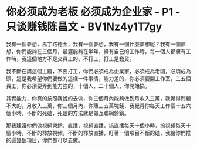 # 你必须成为老板 必须成为企业家 - P1 - 只谈赚钱陈昌文 - BV1Nz4y1T7gy

我有一個夢想，馬丁路德金，我有一個夢想，我有一個什麼夢想呢？我有一個夢想，你們能夠在三個月，最遲能夠在半年，擁有自己的工作時，每一個人都擁有工作時，我這個地方不是交員工的，不打工，打工是蠢貨。

我不斷在講這個主題，不要打工，你們必須成為企業家，必須成為老闆，必須成為頭，這是我希望你們要做的這樣一件事情，能力差的，你必須要開工作室，三五個員工，你必須要弄到能力強的，十個人，二十個人，你開始搞。

其實能力，你真的按照我說的去做，你三個月內能夠做到月收入三萬，我覺得問題不大的，月收入三萬，你三個月內，你賺三五萬塊錢，我覺得你每天工作個十五六個小時，不斷的死磕，死磕的方法就是做互聯網營銷。

那我建議你們做視頻營銷，直播，視頻直播，搞直播每天十個小時，搞視頻每天十個小時，不斷的釋放視頻，不斷的釋放直播，盯著一個項目不斷的磕，我給你們推的這幾個項目，你們都可以去做。

